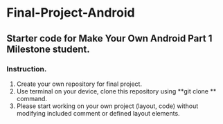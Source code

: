 # Final-Project-Android
Starter code for Make Your Own Android Part 1 Milestone student.  
----  
### Instruction.  
1. Create your own repository for final project.  
2. Use terminal on your device, clone this repository using **git clone ** command.
3. Please start working on your own project (layout, code) without modifying included comment or defined layout elements.
